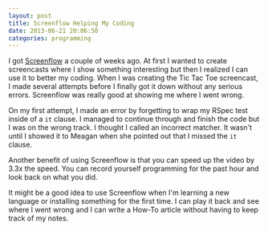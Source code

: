```yaml
---
layout: post
title: Screenflow Helping My Coding
date: 2013-06-21 20:06:50
categories: programming
---
```

I got [Screenflow](http://www.telestream.net/screenflow/) a couple of weeks
ago.  At first I wanted to create screencasts where I show something
interesting but then I realized I can use it to better my coding.  When I was
creating the Tic Tac Toe screencast, I made several attempts before I finally
got it down without any serious errors.  Screenflow was really good at showing
me where I went wrong.

On my first attempt, I made an error by forgetting to wrap my RSpec test inside
of a `it` clause.  I managed to continue through and finish the code but I was
on the wrong track.  I thought I called an incorrect matcher.  It wasn't until
I showed it to Meagan when she pointed out that I missed the `it` clause.

Another benefit of using Screenflow is that you can speed up the video by 3.3x
the speed.  You can record yourself programming for the past hour and look back
on what you did.

It might be a good idea to use Screenflow when I'm learning a new language or
installing something for the first time.  I can play it back and see where I
went wrong and I can write a How-To article without having to keep track of my
notes.
